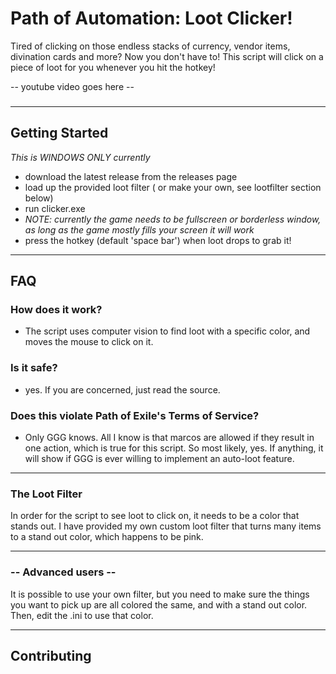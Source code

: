 
# Path of Automation: Loot Clicker!

Tired of clicking on those endless stacks of currency, vendor items, divination cards and more? Now you don't have to! This script will click on a piece of loot for you whenever you hit the hotkey!

-- youtube video goes here -- 


### 
---
## Getting Started

   *This is WINDOWS ONLY currently*

- download the latest release from the releases page
- load up the provided loot filter ( or make your own, see lootfilter section below)
- run clicker.exe
- *NOTE: currently the game needs to be fullscreen or borderless window, as long as the game mostly fills your screen it will work*
- press the hotkey (default 'space bar') when loot drops to grab it!

---
## FAQ

   ### How does it work?
   - The script uses computer vision to find loot with a specific color, and moves the
   mouse to click on it.

   ### Is it safe?
   - yes. If you are concerned, just read the source.

   ### Does this violate Path of Exile's Terms of Service?
   - Only GGG knows. All I know is that marcos are allowed if they result in one action, which is true for this script. So most likely, yes. If anything, it will show if GGG is ever willing to implement an auto-loot feature.

---
### The Loot Filter

In order for the script to see loot to click on, it needs to be a color that stands out.
I have provided my own custom loot filter that turns many items to a stand out color, which happens to be pink.

---
### -- Advanced users --

   It is possible to use your own filter, but you need to make sure the things you want to
pick up are all colored the same, and with a stand out color. Then, edit the .ini to use
that color.

---
## Contributing